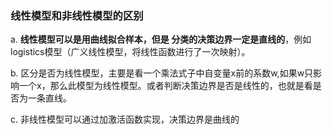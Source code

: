 ### 线性模型和非线性模型的区别

a. __线性模型可以是用曲线拟合样本，但是 分类的决策边界一定是直线的__，例如logistics模型（广义线性模型，将线性函数进行了一次映射）。

b. 区分是否为线性模型，主要是看一个乘法式子中自变量x前的系数w,如果w只影响一个x，那么此模型为线性模型。或者判断决策边界是否是线性的，也就是看是否为一条直线。

c. 非线性模型可以通过加激活函数实现，决策边界是曲线的
